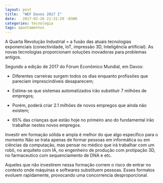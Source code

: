 ```yaml
---
layout: post
title:  "WEF Davos 2017 I"
date:   2017-02-26 21:31:29 -0300
categories: tecnologia
tags: apontamentos
---
```


A Quarta Revolução Industrial = a fusão das atuais tecnologias exponenciais (conectividade, IoT, impressão 3D, Inteligência artificial).
As novas tecnologias proporcionam soluções inovadoras para problemas antigos.

Segundo a edição de 2017 do Fórum Econômico Mundial, em Davos:
  * Diferentes carreiras surgem todos os dias enquanto profissões que pareciam imprescindíveis desaparecem;
  
  * Estima-se que sistemas automatizados irão substituir 7 milhões de empregos;
  
  * Porém, poderá criar 2.1 milhões de novos empregos que ainda não existem;
  
  * 65% das crianças que estão hoje no primeiro ano do fundamental irão trabalhar nestes novos empregos.

Investir em formação sólida e ampla é melhor do que algo especifico para o momento
Não se trata apenas de formar pessoas em informática ou em ciências da computação, mas pensar no médico que irá trabalhar com um robô, no arquiteto com IA, no engenheiro de produção com protipação 3D, no farmaceutico com sequenciamento de DNA e etc.

Aqueles que não investirem nessa formação correm o risco de entrar no contexto onde máquinas e softwares substituem pessoas. Esses formatos evoluem rapidamente, provocando uma concorrencia desproporcional.
